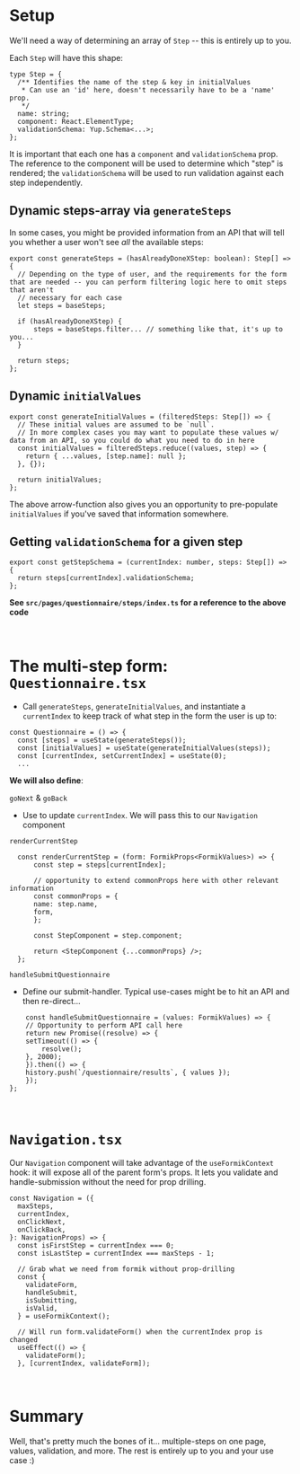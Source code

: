 # Setup

We'll need a way of determining an array of `Step` -- this is entirely up to you.

Each `Step` will have this shape:

```tsx
type Step = {
  /** Identifies the name of the step & key in initialValues
   * Can use an 'id' here, doesn't necessarily have to be a 'name' prop.
   */
  name: string;
  component: React.ElementType;
  validationSchema: Yup.Schema<...>;
};
```

It is important that each one has a `component` and `validationSchema` prop.
The reference to the component will be used to determine which "step" is rendered; the `validationSchema` will be used to run validation against each step independently.

## Dynamic steps-array via `generateSteps`

In some cases, you might be provided information from an API that will tell you whether a user won't see *all* the available steps:

```tsx
export const generateSteps = (hasAlreadyDoneXStep: boolean): Step[] => {
  // Depending on the type of user, and the requirements for the form that are needed -- you can perform filtering logic here to omit steps that aren't
  // necessary for each case
  let steps = baseSteps;

  if (hasAlreadyDoneXStep) {
      steps = baseSteps.filter... // something like that, it's up to you...
  }
    
  return steps;
};
```

## Dynamic `initialValues`

```tsx
export const generateInitialValues = (filteredSteps: Step[]) => {
  // These initial values are assumed to be `null`.
  // In more complex cases you may want to populate these values w/ data from an API, so you could do what you need to do in here
  const initialValues = filteredSteps.reduce((values, step) => {
    return { ...values, [step.name]: null };
  }, {});

  return initialValues;
};
```

The above arrow-function also gives you an opportunity to pre-populate `initialValues` if you've saved that information somewhere.

## Getting `validationSchema` for a given step

```tsx
export const getStepSchema = (currentIndex: number, steps: Step[]) => {
  return steps[currentIndex].validationSchema;
};
```

**See `src/pages/questionnaire/steps/index.ts` for a reference to the above code**

<br />

# The multi-step form: `Questionnaire.tsx`

* Call `generateSteps`, `generateInitialValues`, and instantiate a `currentIndex` to keep track of what step in the form the user is up to:

```tsx
const Questionnaire = () => {
  const [steps] = useState(generateSteps());
  const [initialValues] = useState(generateInitialValues(steps));
  const [currentIndex, setCurrentIndex] = useState(0);
  ...
```

**We will also define**:

`goNext` & `goBack` 
  * Use to update `currentIndex`. We will pass this to our `Navigation` component

`renderCurrentStep`
  ```tsx
    const renderCurrentStep = (form: FormikProps<FormikValues>) => {
        const step = steps[currentIndex];

        // opportunity to extend commonProps here with other relevant information
        const commonProps = {
        name: step.name,
        form,
        };

        const StepComponent = step.component;

        return <StepComponent {...commonProps} />;
    };
  ```

`handleSubmitQuestionnaire`
  * Define our submit-handler. Typical use-cases might be to hit an API and then re-direct...

```tsx
    const handleSubmitQuestionnaire = (values: FormikValues) => {
    // Opportunity to perform API call here
    return new Promise((resolve) => {
    setTimeout(() => {
        resolve();
    }, 2000);
    }).then(() => {
    history.push(`/questionnaire/results`, { values });
    });
};
```

<br />

# `Navigation.tsx`

Our `Navigation` component will take advantage of the `useFormikContext` hook: it will expose all of the parent form's props.
It lets you validate and handle-submission without the need for prop drilling.

```tsx
const Navigation = ({
  maxSteps,
  currentIndex,
  onClickNext,
  onClickBack,
}: NavigationProps) => {
  const isFirstStep = currentIndex === 0;
  const isLastStep = currentIndex === maxSteps - 1;

  // Grab what we need from formik without prop-drilling
  const {
    validateForm,
    handleSubmit,
    isSubmitting,
    isValid,
  } = useFormikContext();

  // Will run form.validateForm() when the currentIndex prop is changed
  useEffect(() => {
    validateForm();
  }, [currentIndex, validateForm]);
```

<br />

# Summary

Well, that's pretty much the bones of it... multiple-steps on one page, values, validation, and more. The rest is entirely up to you and your use case :)



